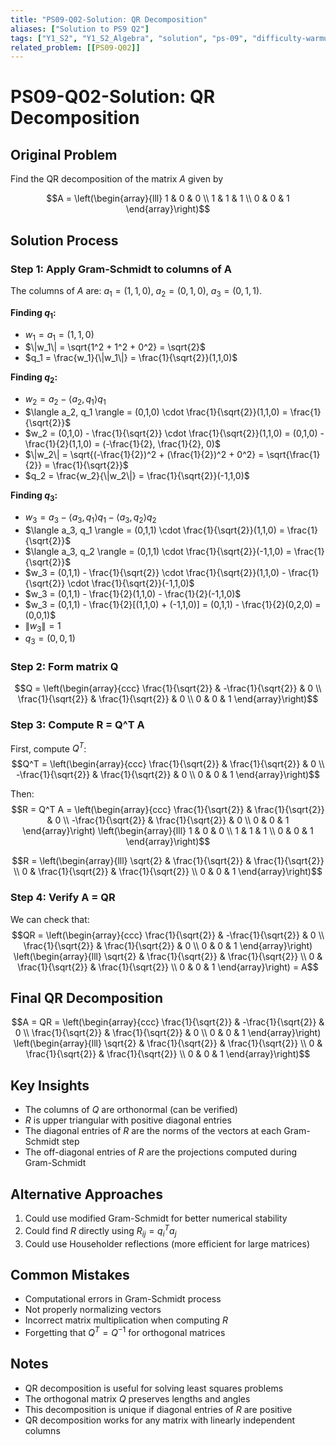 ```yaml
---
title: "PS09-Q02-Solution: QR Decomposition"
aliases: ["Solution to PS9 Q2"]
tags: ["Y1_S2", "Y1_S2_Algebra", "solution", "ps-09", "difficulty-warmup", "qr-decomposition", "gram-schmidt"]
related_problem: [[PS09-Q02]]
---
```


# PS09-Q02-Solution: QR Decomposition

## Original Problem
Find the QR decomposition of the matrix $A$ given by

$$A = \left(\begin{array}{lll}
1 & 0 & 0 \\
1 & 1 & 1 \\
0 & 0 & 1
\end{array}\right)$$

## Solution Process

### Step 1: Apply Gram-Schmidt to columns of A
The columns of $A$ are: $a_1 = (1,1,0)$, $a_2 = (0,1,0)$, $a_3 = (0,1,1)$.

**Finding $q_1$:**
- $w_1 = a_1 = (1,1,0)$
- $\|w_1\| = \sqrt{1^2 + 1^2 + 0^2} = \sqrt{2}$
- $q_1 = \frac{w_1}{\|w_1\|} = \frac{1}{\sqrt{2}}(1,1,0)$

**Finding $q_2$:**
- $w_2 = a_2 - \langle a_2, q_1 \rangle q_1$
- $\langle a_2, q_1 \rangle = (0,1,0) \cdot \frac{1}{\sqrt{2}}(1,1,0) = \frac{1}{\sqrt{2}}$
- $w_2 = (0,1,0) - \frac{1}{\sqrt{2}} \cdot \frac{1}{\sqrt{2}}(1,1,0) = (0,1,0) - \frac{1}{2}(1,1,0) = (-\frac{1}{2}, \frac{1}{2}, 0)$
- $\|w_2\| = \sqrt{(-\frac{1}{2})^2 + (\frac{1}{2})^2 + 0^2} = \sqrt{\frac{1}{2}} = \frac{1}{\sqrt{2}}$
- $q_2 = \frac{w_2}{\|w_2\|} = \frac{1}{\sqrt{2}}(-1,1,0)$

**Finding $q_3$:**
- $w_3 = a_3 - \langle a_3, q_1 \rangle q_1 - \langle a_3, q_2 \rangle q_2$
- $\langle a_3, q_1 \rangle = (0,1,1) \cdot \frac{1}{\sqrt{2}}(1,1,0) = \frac{1}{\sqrt{2}}$
- $\langle a_3, q_2 \rangle = (0,1,1) \cdot \frac{1}{\sqrt{2}}(-1,1,0) = \frac{1}{\sqrt{2}}$
- $w_3 = (0,1,1) - \frac{1}{\sqrt{2}} \cdot \frac{1}{\sqrt{2}}(1,1,0) - \frac{1}{\sqrt{2}} \cdot \frac{1}{\sqrt{2}}(-1,1,0)$
- $w_3 = (0,1,1) - \frac{1}{2}(1,1,0) - \frac{1}{2}(-1,1,0)$
- $w_3 = (0,1,1) - \frac{1}{2}[(1,1,0) + (-1,1,0)] = (0,1,1) - \frac{1}{2}(0,2,0) = (0,0,1)$
- $\|w_3\| = 1$
- $q_3 = (0,0,1)$

### Step 2: Form matrix Q
$$Q = \left(\begin{array}{ccc}
\frac{1}{\sqrt{2}} & -\frac{1}{\sqrt{2}} & 0 \\
\frac{1}{\sqrt{2}} & \frac{1}{\sqrt{2}} & 0 \\
0 & 0 & 1
\end{array}\right)$$

### Step 3: Compute R = Q^T A
First, compute $Q^T$:
$$Q^T = \left(\begin{array}{ccc}
\frac{1}{\sqrt{2}} & \frac{1}{\sqrt{2}} & 0 \\
-\frac{1}{\sqrt{2}} & \frac{1}{\sqrt{2}} & 0 \\
0 & 0 & 1
\end{array}\right)$$

Then:
$$R = Q^T A = \left(\begin{array}{ccc}
\frac{1}{\sqrt{2}} & \frac{1}{\sqrt{2}} & 0 \\
-\frac{1}{\sqrt{2}} & \frac{1}{\sqrt{2}} & 0 \\
0 & 0 & 1
\end{array}\right) \left(\begin{array}{lll}
1 & 0 & 0 \\
1 & 1 & 1 \\
0 & 0 & 1
\end{array}\right)$$

$$R = \left(\begin{array}{lll}
\sqrt{2} & \frac{1}{\sqrt{2}} & \frac{1}{\sqrt{2}} \\
0 & \frac{1}{\sqrt{2}} & \frac{1}{\sqrt{2}} \\
0 & 0 & 1
\end{array}\right)$$

### Step 4: Verify A = QR
We can check that:
$$QR = \left(\begin{array}{ccc}
\frac{1}{\sqrt{2}} & -\frac{1}{\sqrt{2}} & 0 \\
\frac{1}{\sqrt{2}} & \frac{1}{\sqrt{2}} & 0 \\
0 & 0 & 1
\end{array}\right) \left(\begin{array}{lll}
\sqrt{2} & \frac{1}{\sqrt{2}} & \frac{1}{\sqrt{2}} \\
0 & \frac{1}{\sqrt{2}} & \frac{1}{\sqrt{2}} \\
0 & 0 & 1
\end{array}\right) = A$$

## Final QR Decomposition
$$A = QR = \left(\begin{array}{ccc}
\frac{1}{\sqrt{2}} & -\frac{1}{\sqrt{2}} & 0 \\
\frac{1}{\sqrt{2}} & \frac{1}{\sqrt{2}} & 0 \\
0 & 0 & 1
\end{array}\right) \left(\begin{array}{lll}
\sqrt{2} & \frac{1}{\sqrt{2}} & \frac{1}{\sqrt{2}} \\
0 & \frac{1}{\sqrt{2}} & \frac{1}{\sqrt{2}} \\
0 & 0 & 1
\end{array}\right)$$

## Key Insights
- The columns of $Q$ are orthonormal (can be verified)
- $R$ is upper triangular with positive diagonal entries
- The diagonal entries of $R$ are the norms of the vectors at each Gram-Schmidt step
- The off-diagonal entries of $R$ are the projections computed during Gram-Schmidt

## Alternative Approaches
1. Could use modified Gram-Schmidt for better numerical stability
2. Could find $R$ directly using $R_{ij} = q_i^T a_j$
3. Could use Householder reflections (more efficient for large matrices)

## Common Mistakes
- Computational errors in Gram-Schmidt process
- Not properly normalizing vectors
- Incorrect matrix multiplication when computing $R$
- Forgetting that $Q^T = Q^{-1}$ for orthogonal matrices

## Notes
- QR decomposition is useful for solving least squares problems
- The orthogonal matrix $Q$ preserves lengths and angles
- This decomposition is unique if diagonal entries of $R$ are positive
- QR decomposition works for any matrix with linearly independent columns
